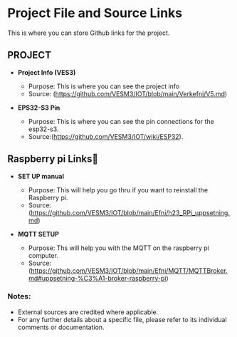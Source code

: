 # Project File and Source Links

This is where you can store Github links for the project.

## PROJECT

- **Project Info (VES3)**
    - Purpose: This is where you can see the project info
    - Source: (https://github.com/VESM3/IOT/blob/main/Verkefni/V5.md)

- **EPS32-S3 Pin**
  - Purpose: This is where you can see the pin connections for the esp32-s3.
  - Source:(https://github.com/VESM3/IOT/wiki/ESP32).
 
## Raspberry pi Links🍇
- **SET UP manual**
    - Purpose: This will help you go thru if you want to reinstall the Raspberry pi.
    - Source:(https://github.com/VESM3/IOT/blob/main/Efni/h23_RPi_uppsetning.md)
 

- **MQTT SETUP**
    - Purpose: Ths will help you with the MQTT on the raspberry pi computer.
    - Source:(https://github.com/VESM3/IOT/blob/main/Efni/MQTT/MQTTBroker.md#uppsetning-%C3%A1-broker-raspberry-pi)

### Notes:
- External sources are credited where applicable.
- For any further details about a specific file, please refer to its individual comments or documentation.

